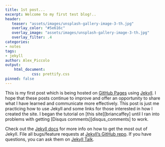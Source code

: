 ```yaml
---
title: 1st post...
excerpt: Welcome to my first test blog!..
header:
   teaser: "assets/images/unsplash-gallery-image-3-th.jpg"
   overlay_color: "#5e616c"
   overlay_image: "assets/images/unsplash-gallery-image-3-th.jpg"
   overlay_filter: .4
categories:
- notes
tags:
- jekyll
author: Alex_Piccolo
output:
    html_document:
            css: prettify.css
pinned: false
---
```

<!-- layout: post
title:  "Welcome to my first test blog!"
date:   2018-04-16 12:55:09 -0500
comments: true
--- -->
This is my first post which is being hosted on [GitHub Pages][github pages] using [Jekyll][Jekyll-site]. I hope that these posts continue to improve and offer an opportunity to share what I have learned and communicate more effectively.  This post is just me practicing how to use Jekyll and some links for those interested in how I created the site.  I began the tutorial on [this site][briancaffey] until I ran into problems with getting [Disqus comments][disqus_comments] to work.  

Check out the [Jekyll docs][jekyll-docs] for more info on how to get the most out of Jekyll. File all bugs/feature requests at [Jekyll’s GitHub repo][jekyll-gh]. If you have questions, you can ask them on [Jekyll Talk][jekyll-talk].

[jekyll-site]: https://jekyllrb.com/
[github pages]:https://pages.github.com/
[jekyll-docs]: https://jekyllrb.com/docs/home
[jekyll-gh]:   https://github.com/jekyll/jekyll
[jekyll-talk]: https://talk.jekyllrb.com/
